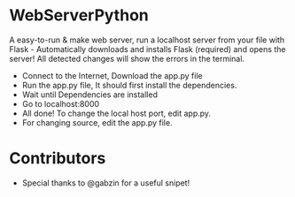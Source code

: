 # WebServerPython
A easy-to-run &amp; make web server, run a localhost server from your file with Flask - Automatically downloads and installs Flask (required) and opens the server! All detected changes will show the errors in the terminal.<br>
* Connect to the Internet, Download the app.py file
* Run the app.py file, It should first install the dependencies.
* Wait until Dependencies are installed
* Go to localhost:8000
* All done! To change the local host port, edit app.py.
* For changing source, edit the app.py file.

# Contributors
* Special thanks to @gabzin for a useful snipet!
